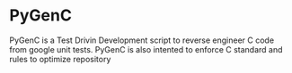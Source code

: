 # PyGenC

PyGenC is a Test Drivin Development script to reverse engineer C code from google unit tests. PyGenC is also intented to enforce C standard and rules to optimize repository


